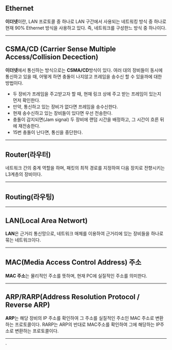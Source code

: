 ## **Ethernet**

**이더넷**이란, LAN 프로토콜 중 하나로 LAN 구간에서 사용되는 네트워킹 방식 중 하나로 현재 90% Ethernet 방식을 사용하고 있다. 즉, 네트워크를 구성한느 방식 중 하나이다.

<hr>

## **CSMA/CD (Carrier Sense Multiple Access/Collision Decection)**

**이더넷**에서 통신하는 방식으로는 **CSMA/CD**방식이 있다.
여러 대의 장비들이 동시에 통신하고 있을 때, 어떻게 하면 충돌이 나지않고 프레임을 송수신 할 수 있을까에 대한 방법이다.

- 두 장비가 프레임을 주고받고자 할 때, 현재 링크 상에 주고 받는 프레임이 있는지 먼저 확인한다.
- 만약, 통신하고 있는 장비가 없다면 프레임을 송수신한다.
- 현재 송수신하고 있는 장비들이 있다면 우선 전송한다.
- 충돌이 감지되면(Jam signal) 두 장비에 랜덤 시간을 배정하고, 그 시간이 흐른 뒤에 재전송한다.
- 15번 충돌이 난다면, 통신을 중단한다.

<hr>

## **Router(라우터)**

네트워크 간의 중계 역할을 하며, 패킷의 최적 경로를 지정하여 다음 장치로 전향시키는 L3계층의 장비이다.

<hr>

## **Routing(라우팅)**

<hr>

## **LAN(Local Area Networt)**

**LAN**은 근거리 통신망으로, 네트워크 매체를 이용하여 근거리에 있는 장비들을 하나로 묶는 네트워크이다.

<hr>

## **MAC(Media Access Control Address) 주소**

**MAC 주소**는 물리적인 주소를 뜻하며, 현재 PC에 실질적인 주소를 의미한다.

<hr>

## **ARP/RARP(Address Resolution Protocol / Reverse ARP)**

**ARP**는 해당 장비의 IP 주소를 확인하여 그 주소를 실질적인 주소인 MAC 주소로 변환하는 프로토콜이다. RARP는 ARP의 반대로 MAC주소를 확인하여 그에 해당하는 IP주소로 변환하는 프로토콜이다.

<hr>
`
